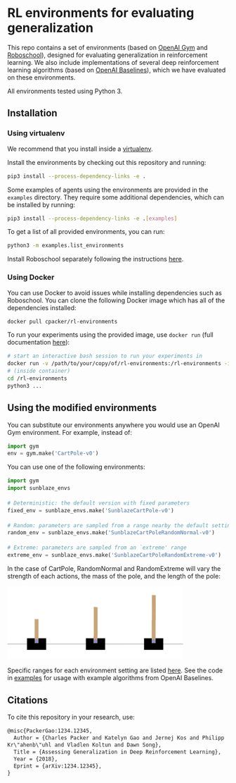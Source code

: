 # RL environments for evaluating generalization

This repo contains a set of environments (based on [OpenAI Gym](https://gym.openai.com) and [Roboschool](https://github.com/openai/roboschool)), designed for evaluating generalization in reinforcement learning. We also include implementations of several deep reinforcement learning algorithms (based on [OpenAI Baselines](https://github.com/openai/baselines)), which we have evaluated on these environments.

All environments tested using Python 3.

## Installation

### Using virtualenv

We recommend that you install inside a [virtualenv](https://packaging.python.org/guides/installing-using-pip-and-virtualenv/#creating-a-virtualenv).

Install the environments by checking out this repository and running:
```sh
pip3 install --process-dependency-links -e .
```

Some examples of agents using the environments are provided in the `examples`
directory. They require some additional dependencies, which can be installed by
running:
```sh
pip3 install --process-dependency-links -e .[examples]
```

To get a list of all provided environments, you can run:
```sh
python3 -m examples.list_environments
```

Install Roboschool separately following the instructions [here](https://github.com/openai/roboschool#installation).

### Using Docker

You can use Docker to avoid issues while installing dependencies such as Roboschool. You can clone the following Docker image which has all of the dependencies installed:
```sh
docker pull cpacker/rl-environments
```

To run your experiments using the provided image, use `docker run` (full documentation [here](https://docs.docker.com/engine/reference/commandline/run/)):
```sh
# start an interactive bash session to run your experiments in
docker run -v /path/to/your/copy/of/rl-environments:/rl-environments -it cpacker/rl-environments /bin/bash
# (inside container)
cd /rl-environments
python3 ...
```


## Using the modified environments

You can substitute our environments anywhere you would use an OpenAI Gym environment. For example, instead of:
```python
import gym
env = gym.make('CartPole-v0')
```
You can use one of the following environments:
```python
import gym
import sunblaze_envs

# Deterministic: the default version with fixed parameters
fixed_env = sunblaze_envs.make('SunblazeCartPole-v0')

# Random: parameters are sampled from a range nearby the default settings
random_env = sunblaze_envs.make('SunblazeCartPoleRandomNormal-v0')

# Extreme: parameters are sampled from an `extreme' range
extreme_env = sunblaze_envs.make('SunblazeCartPoleRandomExtreme-v0')
```
In the case of CartPole, RandomNormal and RandomExtreme will vary the strength of each actions, the mass of the pole, and the length of the pole:

<img src="data/cartpole_combined.png" alt="CartPole D/R/E" width="400"/>

Specific ranges for each environment setting are listed [here](sunblaze_envs#environment-details). See the code in [examples](/examples) for usage with example algorithms from OpenAI Baselines.


## Citations

To cite this repository in your research, use:

```TeX
@misc{PackerGao:1234.12345,
  Author = {Charles Packer and Katelyn Gao and Jernej Kos and Philipp Kr\"ahenb\"uhl and Vladlen Koltun and Dawn Song},
  Title = {Assessing Generalization in Deep Reinforcement Learning},
  Year = {2018},
  Eprint = {arXiv:1234.12345},
}
```

